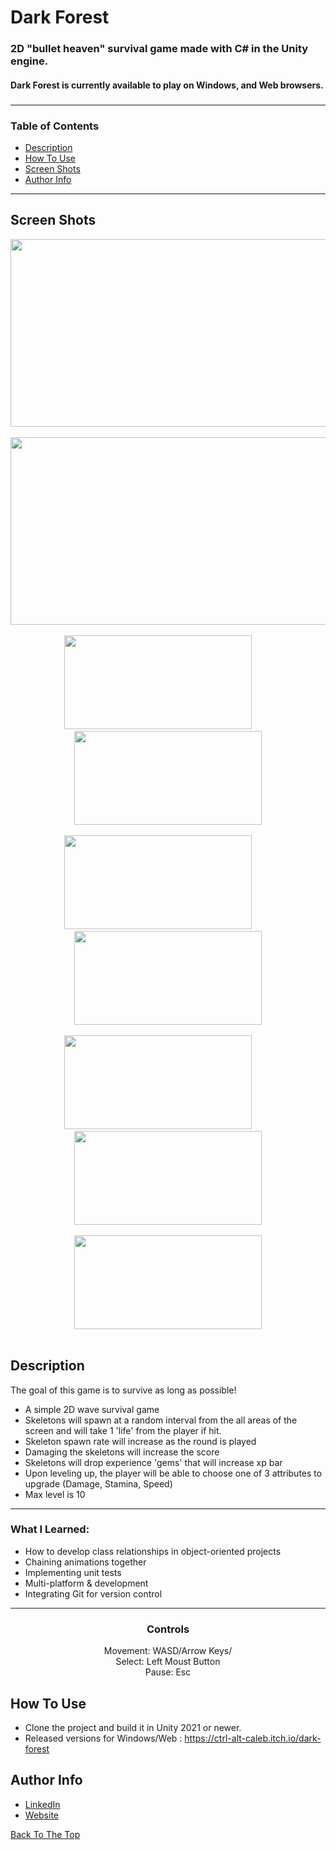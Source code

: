 # Dark Forest

<h3 align='left'>
  2D "bullet heaven" survival game made with C# in the Unity engine.
  <br><h4 align='left'>Dark Forest is currently available to play on Windows, and Web browsers.<h4>
<h3>
  
###
---
  ### Table of Contents

- [Description](#description)
- [How To Use](#how-to-use)
- [Screen Shots](#screen-shots)
- [Author Info](#author-info)
  

---

 ## Screen Shots



<div class='container'align='center'>
  <img src="https://github.com/ctrl-alt-caleb/DarkForest/blob/master/Images/DF_intro.gif" width="600" height="300"><br><br>
  <img src="https://github.com/ctrl-alt-caleb/DarkForest/blob/master/Images/DF_gameplay.gif" width="600" height="300"><br><br>
</div>
  
<div class='container' align='center'>
  <img src="https://github.com/ctrl-alt-caleb/DarkForest/blob/master/Images/Screenshot5.png" width="300" height="150">&nbsp;&nbsp;&nbsp;&nbsp;&nbsp;&nbsp;&nbsp;&nbsp;
  <img src="https://github.com/ctrl-alt-caleb/DarkForest/blob/master/Images/Screenshot6.png" width="300" height="150"><br><br>
  <img src="https://github.com/ctrl-alt-caleb/DarkForest/blob/master/Images/Screenshot7.png" width="300" height="150">&nbsp;&nbsp;&nbsp;&nbsp;&nbsp;&nbsp;&nbsp;&nbsp;
  <img src="https://github.com/ctrl-alt-caleb/DarkForest/blob/master/Images/Screenshot1.png" width="300" height="150"><br><br>
  <img src="https://github.com/ctrl-alt-caleb/DarkForest/blob/master/Images/Screenshot2.png" width="300" height="150">&nbsp;&nbsp;&nbsp;&nbsp;&nbsp;&nbsp;&nbsp;&nbsp;
  <img src="https://github.com/ctrl-alt-caleb/DarkForest/blob/master/Images/Screenshot3.png" width="300" height="150"><br><br>
  <img src="https://github.com/ctrl-alt-caleb/DarkForest/blob/master/Images/Screenshot4.png" width="300" height="150"><br><br>
</div>



## Description
  
  The goal of this game is to survive as long as possible!<br>
  
  - A simple 2D wave survival game
  - Skeletons will spawn at a random interval from the all areas of the screen and will take 1 'life' from the player if hit.
  - Skeleton spawn rate will increase as the round is played
  - Damaging the skeletons will increase the score
  - Skeletons will drop experience 'gems' that will increase xp bar
  - Upon leveling up, the player will be able to choose one of 3 attributes to upgrade (Damage, Stamina, Speed)
  - Max level is 10
  ---
### What I Learned:
- How to develop class relationships in object-oriented projects
- Chaining animations together 
- Implementing unit tests 
- Multi-platform & development
- Integrating Git for version control
---
  
  <div align='center'>
    <h3>Controls</h3>
    Movement: WASD/Arrow Keys/<br>
    Select: Left Moust Button<br>
    Pause: Esc<br>
  </div>
  
  
## How To Use

- Clone the project and build it in Unity 2021 or newer.
- Released versions for Windows/Web : https://ctrl-alt-caleb.itch.io/dark-forest


## Author Info

- [LinkedIn](https://linkedin.com/in/calebhebert)
- [Website](https://calebhebert.com)<br>


[Back To The Top](#Dark-Forest)



